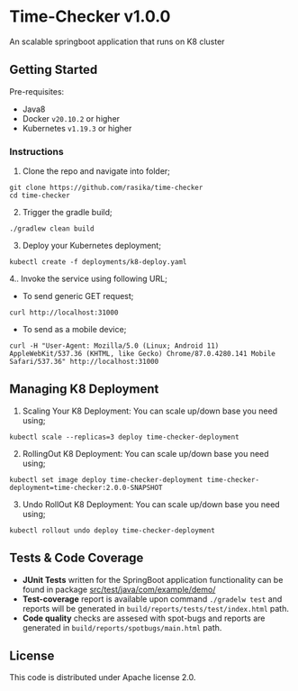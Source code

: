 # Time-Checker v1.0.0
An scalable springboot application that runs on K8 cluster

## Getting Started
Pre-requisites:
- Java8
- Docker `v20.10.2` or higher
- Kubernetes `v1.19.3` or higher

### Instructions
1. Clone the repo and navigate into folder;
```
git clone https://github.com/rasika/time-checker
cd time-checker
```

2. Trigger the gradle build;
```
./gradlew clean build
```

3. Deploy your Kubernetes deployment;
```
kubectl create -f deployments/k8-deploy.yaml
```

4.. Invoke the service using following URL;
- To send generic GET request;
```
curl http://localhost:31000
```
- To send as a mobile device;
```
curl -H "User-Agent: Mozilla/5.0 (Linux; Android 11) AppleWebKit/537.36 (KHTML, like Gecko) Chrome/87.0.4280.141 Mobile Safari/537.36" http://localhost:31000
```

## Managing K8 Deployment
1. Scaling Your K8 Deployment: You can scale up/down base you need using;
```
kubectl scale --replicas=3 deploy time-checker-deployment
```

2. RollingOut K8 Deployment: You can scale up/down base you need using;
```
kubectl set image deploy time-checker-deployment time-checker-deployment=time-checker:2.0.0-SNAPSHOT
```

3. Undo RollOut K8 Deployment: You can scale up/down base you need using;
```
kubectl rollout undo deploy time-checker-deployment
```

## Tests & Code Coverage
- **JUnit Tests** written for the SpringBoot application functionality can be found in package [src/test/java/com/example/demo/](https://github.com/rasika/time-checker/blob/master/src/test/java/com/example/demo/)
- **Test-coverage** report is available upon command `./gradelw test` and reports will be generated in `build/reports/tests/test/index.html` path.
- **Code quality** checks are assesed with spot-bugs and reports are generated in `build/reports/spotbugs/main.html` path.

## License
This code is distributed under Apache license 2.0.
